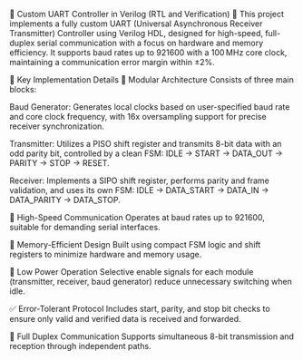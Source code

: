 🧠 Custom UART Controller in Verilog (RTL and Verification)
🚀 This project implements a fully custom UART (Universal Asynchronous Receiver Transmitter) Controller using Verilog HDL, designed for high-speed, full-duplex serial communication with a focus on hardware and memory efficiency. It supports baud rates up to 921600 with a 100 MHz core clock, maintaining a communication error margin within ±2%.

🔑 Key Implementation Details
🧱 Modular Architecture
Consists of three main blocks:

Baud Generator: Generates local clocks based on user-specified baud rate and core clock frequency, with 16x oversampling support for precise receiver synchronization.

Transmitter: Utilizes a PISO shift register and transmits 8-bit data with an odd parity bit, controlled by a clean FSM: IDLE → START → DATA_OUT → PARITY → STOP → RESET.

Receiver: Implements a SIPO shift register, performs parity and frame validation, and uses its own FSM: IDLE → DATA_START → DATA_IN → DATA_PARITY → DATA_STOP.

📶 High-Speed Communication
Operates at baud rates up to 921600, suitable for demanding serial interfaces.

💾 Memory-Efficient Design
Built using compact FSM logic and shift registers to minimize hardware and memory usage.

🔋 Low Power Operation
Selective enable signals for each module (transmitter, receiver, baud generator) reduce unnecessary switching when idle.

✅ Error-Tolerant Protocol
Includes start, parity, and stop bit checks to ensure only valid and verified data is received and forwarded.

🔄 Full Duplex Communication
Supports simultaneous 8-bit transmission and reception through independent paths.